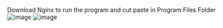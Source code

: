 Download Nginx to run the program and cut paste in Program Files Folder
![image](https://github.com/user-attachments/assets/0d7dd856-4389-4c8b-901d-344bb0ed3809)
![image](https://github.com/user-attachments/assets/afc1961a-810c-48a2-811a-64c515426ec4)

